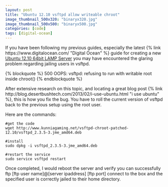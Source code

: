 ```yaml
---
layout: post
title: "Ubuntu 12.10 vsftpd allow writeable chroot"
image_thumbnail_500x320: "binaryx320.jpg"
image_thumbnail_500x500: "binaryx500.jpg"
categories: [code]
tags: [digital-ocean]
---
```

<!-- more -->
<p>If you have been following my previous guides, especially the latest {% link https://www.digitalocean.com/ "Digital Ocean" %} guide for creating a new
<a href="{% post_url 2013-04-13-digital-ocean-ubuntu-12-10-64bit-lamp-server %}">Ubuntu 12.10 64bit LAMP Server</a> you may have encountered the glaring problem regarding
jailing users in vsftpd.  
</p>

{% blockquote %}
500 OOPS: vsftpd: refusing to run with writable root inside chroot()
{% endblockquote %}

<p>After extensive research on this topic, and locating a great blog post {% link http://blog.desertbushtech.com/2013/02/i-use-ubuntu.html "i use ubuntu" %}, this is how you fix the bug.
You have to roll the current version of vsftpd back to the previous setup using the root user.  
</p>

<p>Here are the commands:</p>

```
#get the code
wget http://www.kunniagaming.net/vsftpd-chroot-patched-12.10/vsftpd_2.3.5-3.jme_amd64.deb

#install
sudo dpkg -i vsftpd_2.3.5-3.jme_amd64.deb

#restart the service
sudo service vsftpd restart
```

<p>Once completed, I would reboot the server and verify you can successfully ftp [ftp user name]@[server ipaddress] [ftp port] connect to the box and the specified user is correctly jailed to
their home directory.</p>
